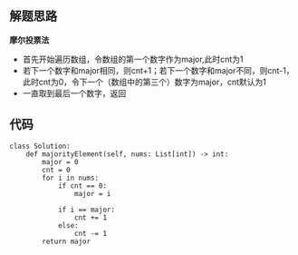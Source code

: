 ## 解题思路

**摩尔投票法**
+ 首先开始遍历数组，令数组的第一个数字作为major,此时cnt为1
+ 若下一个数字和major相同，则cnt+1；若下一个数字和major不同，则cnt-1，此时cnt为0，令下一个（数组中的第三个）数字为major，cnt默认为1
+ 一直取到最后一个数字，返回

## 代码

```
class Solution:
    def majorityElement(self, nums: List[int]) -> int:
        major = 0
        cnt = 0
        for i in nums:
            if cnt == 0:
                major = i

            if i == major:
                cnt += 1
            else:
                cnt -= 1
        return major 
```

